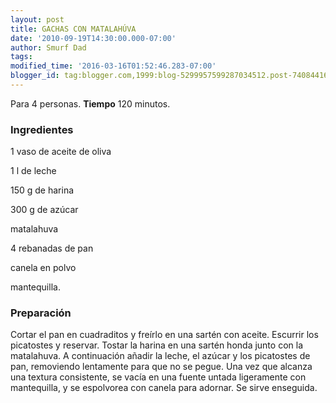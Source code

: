 ```yaml
---
layout: post
title: GACHAS CON MATALAHÚVA
date: '2010-09-19T14:30:00.000-07:00'
author: Smurf Dad
tags: 
modified_time: '2016-03-16T01:52:46.283-07:00'
blogger_id: tag:blogger.com,1999:blog-5299957599287034512.post-740844160345296160
---
```


Para 4 personas.
<b>Tiempo</b> 120 minutos.

<h3>Ingredientes</h3>

1 vaso de aceite de oliva

1 l de leche

150 g de harina

300 g de azúcar

matalahuva

4 rebanadas de pan

canela en polvo

mantequilla.

<h3>Preparación</h3>

Cortar el pan en cuadraditos y freírlo en una sartén con aceite. Escurrir los picatostes y reservar. Tostar la harina en una sartén honda junto con la matalahuva. A continuación añadir la leche, el azúcar y los picatostes de pan, removiendo lentamente para que no se pegue. Una vez que alcanza una textura consistente, se vacía en una fuente untada ligeramente con mantequilla, y se espolvorea con canela para adornar. Se sirve enseguida.

